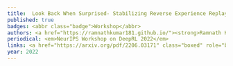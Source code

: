 ```yaml
---
title: 	Look Back When Surprised- Stabilizing Reverse Experience Replay for Neural Approximation
published: true
badges: <abbr class="badge">Workshop</abbr>
authors: <a href="https://ramnathkumar181.github.io/"><strong>Ramnath Kumar</strong></a> and <a href="https://dheerajnagaraj.com/">Dheeraj Nagaraj</a>.
periodical: <em>NeurIPS Workshop on DeepRL 2022</em>
links: <a href="https://arxiv.org/pdf/2206.03171" class="boxed" role="button" target="_blank">PDF</a>
year: 2022
---
```

